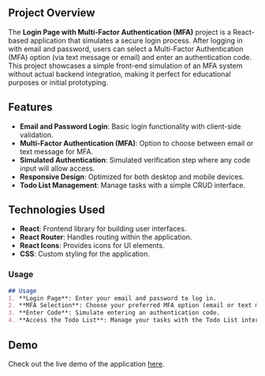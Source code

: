 ## Project Overview

The **Login Page with Multi-Factor Authentication (MFA)** project is a React-based application that simulates a secure login process. After logging in with email and password, users can select a Multi-Factor Authentication (MFA) option (via text message or email) and enter an authentication code. This project showcases a simple front-end simulation of an MFA system without actual backend integration, making it perfect for educational purposes or initial prototyping.

## Features

- **Email and Password Login**: Basic login functionality with client-side validation.
- **Multi-Factor Authentication (MFA)**: Option to choose between email or text message for MFA.
- **Simulated Authentication**: Simulated verification step where any code input will allow access.
- **Responsive Design**: Optimized for both desktop and mobile devices.
- **Todo List Management**: Manage tasks with a simple CRUD interface.


## Technologies Used

- **React**: Frontend library for building user interfaces.
- **React Router**: Handles routing within the application.
- **React Icons**: Provides icons for UI elements.
- **CSS**: Custom styling for the application.


### Usage

```markdown
## Usage
1. **Login Page**: Enter your email and password to log in.
2. **MFA Selection**: Choose your preferred MFA option (email or text message).
3. **Enter Code**: Simulate entering an authentication code.
4. **Access the Todo List**: Manage your tasks with the Todo List interface.
```

## Demo

Check out the live demo of the application [here](https://login-page-mfa.vercel.app/).

